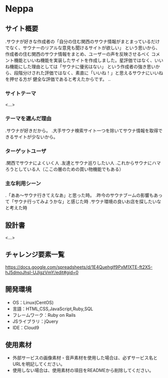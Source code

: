 # Neppa

## サイト概要
.サウナが好きな作成者の「自分の住む関西のサウナ情報がまとまっているだけでなく、サウナーのリアルな意見も聞けるサイトが欲しい」
という思いから、作成者の住む関西のサウナ情報をまとめ、ユーザーの声を反映させるべく
コメント機能といいね機能を実装したサイトを作成しました。星評価ではなく、いいね機能にした理由としては「サウナに優劣はない」
という作成者の強き思いから、段階分けされた評価ではなく、素直に「いいね！」と思えるサウナにいいねを押せる方が
健全な評価であると考えたからです。
..

### サイトテーマ
<...>

### テーマを選んだ理由
.サウナが好きだから。
.大手サウナ検索サイト一つを除いてサウナ情報を取得できるサイトが少ないから。

### ターゲットユーザ
.関西でサウナによくいく人
.友達とサウナ巡りしたい人
.これからサウナにハマろうとしている人（ここの層のための買い物機能でもある）

### 主な利用シーン
.「ああ〜サウナ行きてえなあ」と思った時。
.昨今のサウナブームの影響もあって「サウナ行ってみようかな」と感じた時
.サウナ環境の良いお店を探したいなと考えた時

## 設計書
<...>

## チャレンジ要素一覧
<https://docs.google.com/spreadsheets/d/1E4Quehglf9PxM1XTE-ft2X5-hJ5dmoJhsI-UJlgzVmY/edit#gid=0>

## 開発環境
- OS：Linux(CentOS)
- 言語：HTML,CSS,JavaScript,Ruby,SQL
- フレームワーク：Ruby on Rails
- JSライブラリ：jQuery
- IDE：Cloud9

## 使用素材
- 外部サービスの画像素材・音声素材を使用した場合は、必ずサービス名とURLを明記してください。
- 使用しない場合は、使用素材の項目をREADMEから削除してください。